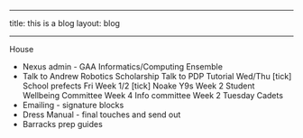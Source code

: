 ___
title: this is a blog
layout: blog
___

House
- Nexus admin - GAA
Informatics/Computing
Ensemble
- Talk to Andrew
Robotics
Scholarship
Talk to PDP Tutorial Wed/Thu [tick]
School prefects Fri Week 1/2 [tick]
Noake Y9s Week 2
Student Wellbeing Committee Week 4
Info committee Week 2 Tuesday
Cadets
- Emailing - signature blocks
- Dress Manual - final touches and send out
- Barracks prep guides
